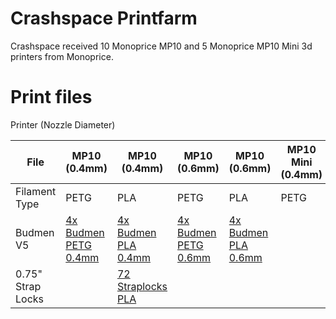 # Crashspace Printfarm 

Crashspace received 10 Monoprice MP10 and 5 Monoprice MP10 Mini 3d printers from Monoprice. 

# Print files
Printer (Nozzle Diameter)

File         | MP10 (0.4mm)| MP10   (0.4mm)| MP10  (0.6mm)| MP10 (0.6mm)         |  MP10 Mini  (0.4mm)      |  MP10 Mini  (0.4mm)     | MP10 Mini  (0.6mm)   | MP10 Mini (0.6mm)     |
------------ | ---------- | -----------| -----------| ---------- | ------------- | ------------- | --------- | ---------   |
Filament Type| PETG       | PLA        | PETG       | PLA        | PETG          | PLA           | PETG      | PLA         | 
Budmen V5    | [4x Budmen PETG 0.4mm](https://github.com/CRASHSpace/COVID-19-3dprints/raw/master/printfarm/MP10/0.4%20Nozzle/PETG/PETG_04_4XshieldV5_MP10.gcode) | [4x Budmen PLA 0.4mm](https://github.com/CRASHSpace/COVID-19-3dprints/raw/master/printfarm/MP10/0.4%20Nozzle/PLA/PLA_04_100_4XshieldV5_MP10_r0421.gcode) |  [4x Budmen PETG 0.6mm](https://github.com/CRASHSpace/COVID-19-3dprints/raw/master/printfarm/MP10/0.6%20Nozzle/PETG/PETG_06_4XshieldV5_MP10.gcode) | [4x Budmen PLA 0.6mm](https://github.com/CRASHSpace/COVID-19-3dprints/raw/master/printfarm/MP10/0.6%20Nozzle/PLA/MP10_4X_shieldV5_0.6_Test.gcode) |  | [2x Budmen PLA 0.4mm](https://github.com/CRASHSpace/COVID-19-3dprints/raw/master/printfarm/MP10_Mini/0.4%20Nozzle/PLA/PLA_04_108_shieldV5_r042120.gcode)   
0.75" Strap Locks | |[72 Straplocks PLA](https://github.com/CRASHSpace/COVID-19-3dprints/raw/master/printfarm/MP10/0.4%20Nozzle/PLA/PLA_04_72Xstrap_lock_MP10.gcode) | 

